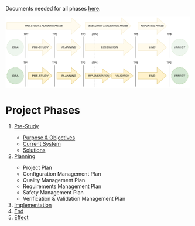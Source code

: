 Documents needed for all phases <a href="https://github.com/MDU-C2/Intelligent-Drone-Swarm/tree/main/project-phases/governing-docs">here</a>.

<img src="https://github.com/MDU-C2/Intelligent-Drone-Swarm/blob/main/images/project-phases-V2.png" alt="Project phases">

<h1>Project Phases</h1>
<ol>
  <li><a href="https://github.com/MDU-C2/Intelligent-Drone-Swarm/tree/main/project-phases/pre-study">Pre-Study</a></li>
    <ul>
      <li><a href="https://github.com/MDU-C2/Intelligent-Drone-Swarm/blob/main/project-phases/pre-study/purpose-goals.md">Purpose & Objectives</a></li>
      <li><a href="https://github.com/MDU-C2/Intelligent-Drone-Swarm/blob/main/project-phases/pre-study/current-system.md">Current System</a></li>
      <li><a href="https://github.com/MDU-C2/Intelligent-Drone-Swarm/blob/main/project-phases/pre-study/solutions.md">Solutions</a></li>
    </ul>
  <li><a href="https://github.com/MDU-C2/Intelligent-Drone-Swarm/tree/main/project-phases/planning">Planning</a></li>
    <ul>
      <li>Project Plan</li>
      <li>Configuration Management Plan</li>
      <li>Quality Management Plan</li>
      <li>Requirements Management Plan</li>
      <li>Safety Management Plan</li>
      <li>Verification & Validation Management Plan</li>
    </ul>
  <li><a href="https://github.com/MDU-C2/Intelligent-Drone-Swarm/tree/main/project-phases/implementation">Implementation</a></li>
  <li><a href="https://github.com/MDU-C2/Intelligent-Drone-Swarm/tree/main/project-phases/end">End</a></li>
  <li><a href="https://github.com/MDU-C2/Intelligent-Drone-Swarm/tree/main/project-phases/effect">Effect</a></li>
</ol>
